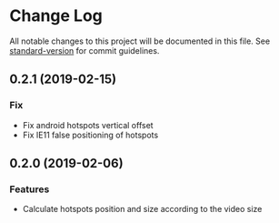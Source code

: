 # Change Log

All notable changes to this project will be documented in this file. See [standard-version](https://github.com/conventional-changelog/standard-version) for commit guidelines.

## 0.2.1 (2019-02-15)

### Fix

* Fix android hotspots vertical offset
* Fix IE11 false positioning of hotspots


## 0.2.0 (2019-02-06)

### Features

* Calculate hotspots position and size according to the video size
